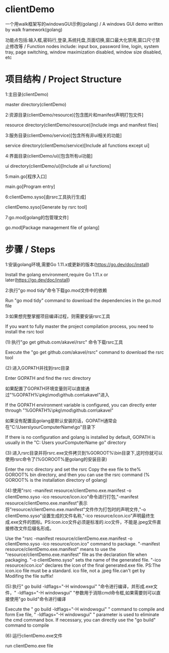 # clientDemo
一个用walk框架写的windowsGUI示例(golang) / A windows GUI demo written by walk framework(golang)

功能点包括:输入框,密码行,登录,系统托盘,页面切换,窗口最大化禁用,窗口尺寸禁止修改等 / Function nodes include: input box, password line, login, system tray, page switching, window maximization disabled, window size disabled, etc

# 项目结构 / Project Structure
1:主目录(clientDemo)

master directory(clientDemo)

2:资源目录(clientDemo/resource)[包含图片和manifest声明打包文件]

resource directory(clientDemo/resource)[Include imgs and manifest files]

3:服务目录(clientDemo/service)[包含所有非ui相关的功能]

service directory(clientDemo/service)[Include all functions except ui]

4:界面目录(clientDemo/ui)[包含所有ui功能]

ui directory(clientDemo/ui)[Include all ui functions]

5:main.go[程序入口]

main.go[Program entry]

6:clientDemo.syso[由rsrc工具执行生成]

clientDemo.syso[Generate by rsrc tool]

7:go.mod[golang的包管理文件]

go.mod[Package management file of golang]

# 步骤 / Steps
1:安装golang环境,需要Go 1.11.x或更新的版本(https://go.dev/doc/install)

Install the golang environment,require Go 1.11.x or later(https://go.dev/doc/install)

2:执行"go mod tidy"命令下载go.mod文件中的依赖

Run "go mod tidy" command to download the dependencies in the go.mod file

3:如果想完整掌握项目编译过程，则需要安装rsrc工具

If you want to fully master the project compilation process, you need to install the rsrc tool

(1):执行"go get github.com/akavel/rsrc" 命令下载rsrc工具

Execute the "go get github.com/akavel/rsrc" command to download the rsrc tool

(2):进入GOPATH并找到rsrc目录

Enter GOPATH and find the rsrc directory

如果配置了GOPATH环境变量则可以直接通过"%GOPATH%\pkg\mod\github.com\akavel"进入

If the GOPATH environment variable is configured, you can directly enter through "%GOPATH%\pkg\mod\github.com\akavel"

如果没有配置且golang是默认安装的话，GOPATH通常会在"C:\Users\yourComputerName\go"目录下

If there is no configuration and golang is installed by default, GOPATH is usually in the "C: Users yourComputerName go" directory

(3):进入rsrc目录并将rsrc.exe文件拷贝到%GOROOT%\bin目录下,这时你就可以使用rsrc命令了(%GOROOT%是golang的安装目录)

Enter the rsrc directory and set the rsrc Copy the exe file to the% GOROOT% bin directory, and then you can use the rsrc command (% GOROOT% is the installation directory of golang)

(4):使用"rsrc -manifest resource/clientDemo.exe.manifest -o clientDemo.syso -ico resource/icon.ico"命令进行打包,"-manifest resource/clientDemo.exe.manifest"表示将"resource/clientDemo.exe.manifest"文件作为打包时的声明文件,"-o clientDemo.syso"设置生成的文件名称,"-ico resource/icon.ico"声明最终生成.exe文件的图标。PS:icon.ico文件必须是标准的.ico文件，不能是.jpeg文件直接修改文件后缀名形成。

Use the "rsrc -manifest resource/clientDemo.exe.manifest -o clientDemo.syso -ico resource/icon.ico" command to package. "-manifest resource/clientDemo.exe.manifest" means to use the "resource/clientDemo.exe.manifest" file as the declaration file when packaging. "-o clientDemo.syso" sets the name of the generated file. "-ico resource/icon.ico" declares the icon of the final generated.exe file. PS:The icon.ico file must be a standard. ico file, not a .jpeg file.can't get by Modifing the file suffix!

(5):执行" go build -ldflags="-H windowsgui" "命令进行编译，并形成.exe文件，" -ldflags="-H windowsgui" "参数用于消除cmd命令框,如果需要则可以直接使用"go build"命令进行编译

Execute the " go build -ldflags="-H windowsgui" " command to compile and form Exe file, " -ldflags="-H windowsgui" " parameter is used to eliminate the cmd command box. If necessary, you can directly use the "go build" command to compile

(6):运行clientDemo.exe文件

run clientDemo.exe file

